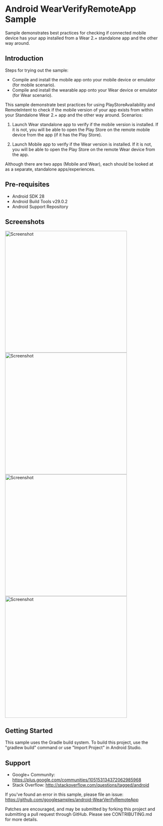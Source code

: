 
Android WearVerifyRemoteApp Sample
==================================

Sample demonstrates best practices for checking if connected mobile device has your app installed
from a Wear 2.+ standalone app and the other way around.

Introduction
------------

Steps for trying out the sample:
* Compile and install the mobile app onto your mobile device or emulator (for mobile
scenario).
* Compile and install the wearable app onto your Wear device or emulator (for Wear
scenario).

This sample demonstrate best practices for using PlayStoreAvailability and RemoteIntent to check
if the mobile version of your app exists from within your Standalone Wear 2.+ app and the other
way around. Scenarios:

1. Launch Wear standalone app to verify if the mobile version is installed. If it is not, you will
be able to open the Play Store on the remote mobile device from the app (if it has the Play Store).

2. Launch Mobile app to verify if the Wear version is installed. If it is not, you will
be able to open the Play Store on the remote Wear device from the app.

Although there are two apps (Mobile and Wear), each should be looked at as a separate, standalone
apps/experiences.

Pre-requisites
--------------

- Android SDK 28
- Android Build Tools v29.0.2
- Android Support Repository

Screenshots
-------------

<img src="screenshots/wear-1.png" height="400" alt="Screenshot"/> <img src="screenshots/wear-2.png" height="400" alt="Screenshot"/> <img src="screenshots/mobile-1.png" height="400" alt="Screenshot"/> <img src="screenshots/mobile-2.png" height="400" alt="Screenshot"/> 

Getting Started
---------------

This sample uses the Gradle build system. To build this project, use the
"gradlew build" command or use "Import Project" in Android Studio.

Support
-------

- Google+ Community: https://plus.google.com/communities/105153134372062985968
- Stack Overflow: http://stackoverflow.com/questions/tagged/android

If you've found an error in this sample, please file an issue:
https://github.com/googlesamples/android-WearVerifyRemoteApp

Patches are encouraged, and may be submitted by forking this project and
submitting a pull request through GitHub. Please see CONTRIBUTING.md for more details.
